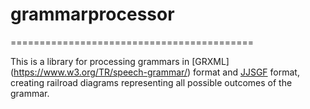 # grammarprocessor

==========================================

This is a library for processing grammars in [GRXML] (https://www.w3.org/TR/speech-grammar/) format and [JJSGF](https://support.voicegain.ai/hc/en-us/articles/360048936511-JJSGF-Grammars) format, creating railroad diagrams representing all possible outcomes of the grammar.
